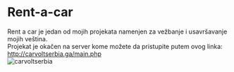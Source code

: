 # Rent-a-car
Rent a car je jedan od mojih projekata namenjen za vežbanje i usavršavanje mojih veština.<br>
Projekat je okačen na server kome možete da pristupite putem ovog linka: http://carvoltserbia.ga/main.php<br>
![carvoltserbia](https://user-images.githubusercontent.com/64304976/132694393-759b8bf8-5574-4952-a1b8-194603a33305.png)

